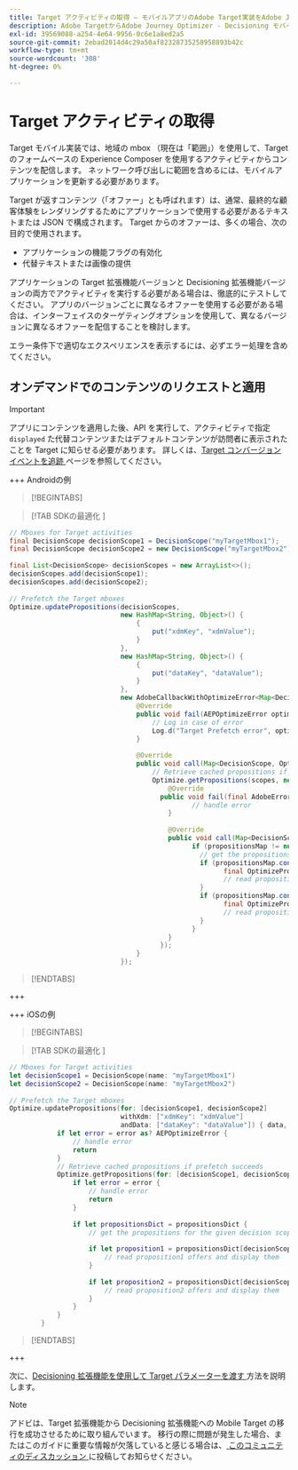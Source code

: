 ```yaml
---
title: Target アクティビティの取得 – モバイルアプリのAdobe Target実装をAdobe Journey Optimizer - Decisioning 拡張機能に移行します
description: Adobe TargetからAdobe Journey Optimizer - Decisioning モバイル拡張機能に移行する際に、Adobe Target アクティビティを取得する方法を説明します。
exl-id: 39569088-a254-4e64-9956-0c6e1a8ed2a5
source-git-commit: 2ebad2014d4c29a50af82328735258958893b42c
workflow-type: tm+mt
source-wordcount: '308'
ht-degree: 0%

---
```


# Target アクティビティの取得

Target モバイル実装では、地域の mbox （現在は「範囲」）を使用して、Target のフォームベースの Experience Composer を使用するアクティビティからコンテンツを配信します。 ネットワーク呼び出しに範囲を含めるには、モバイルアプリケーションを更新する必要があります。

Target が返すコンテンツ（「オファー」とも呼ばれます）は、通常、最終的な顧客体験をレンダリングするためにアプリケーションで使用する必要があるテキストまたは JSON で構成されます。 Target からのオファーは、多くの場合、次の目的で使用されます。

* アプリケーションの機能フラグの有効化
* 代替テキストまたは画像の提供

アプリケーションの Target 拡張機能バージョンと Decisioning 拡張機能バージョンの両方でアクティビティを実行する必要がある場合は、徹底的にテストしてください。 アプリのバージョンごとに異なるオファーを使用する必要がある場合は、インターフェイスのターゲティングオプションを使用して、異なるバージョンに異なるオファーを配信することを検討します。

エラー条件下で適切なエクスペリエンスを表示するには、必ずエラー処理を含めてください。


## オンデマンドでのコンテンツのリクエストと適用

>[!IMPORTANT]
>
>アプリにコンテンツを適用した後、API を実行して、アクティビティで指定 `displayed` た代替コンテンツまたはデフォルトコンテンツが訪問者に表示されたことを Target に知らせる必要があります。 詳しくは、[Target コンバージョンイベントを追跡 ](track-events.md) ページを参照してください。


+++ Androidの例

>[!BEGINTABS]

>[!TAB SDKの最適化 ]

```Java
// Mboxes for Target activities
final DecisionScope decisionScope1 = DecisionScope("myTargetMbox1");
final DecisionScope decisionScope2 = new DecisionScope("myTargetMbox2");
 
final List<DecisionScope> decisionScopes = new ArrayList<>();
decisionScopes.add(decisionScope1);
decisionScopes.add(decisionScope2);
 
// Prefetch the Target mboxes
Optimize.updatePropositions(decisionScopes,
                            new HashMap<String, Object>() {
                                {
                                    put("xdmKey", "xdmValue");
                                }
                            },
                            new HashMap<String, Object>() {
                                {
                                    put("dataKey", "dataValue");
                                }
                            },
                            new AdobeCallbackWithOptimizeError<Map<DecisionScope, OptimizeProposition>>() {
                                @Override
                                public void fail(AEPOptimizeError optimizeError) {
                                    // Log in case of error
                                    Log.d("Target Prefetch error", optimizeError.title);
                                }
 
                                @Override
                                public void call(Map<DecisionScope, OptimizeProposition> propositionsMap) {
                                    // Retrieve cached propositions if prefetch succeeds
                                    Optimize.getPropositions(scopes, new AdobeCallbackWithError<Map<DecisionScope, OptimizeProposition>>() {
                                        @Override
                                      public void fail(final AdobeError adobeError) {
                                              // handle error
                                        }
 
                                        @Override
                                        public void call(Map<DecisionScope, OptimizeProposition> propositionsMap) {
                                              if (propositionsMap != null && !propositionsMap.isEmpty()) {
                                                // get the propositions for the given decision scopes
                                                if (propositionsMap.contains(decisionScope1)) {
                                                      final OptimizeProposition proposition1 = propsMap.get(decisionScope1)
                                                      // read proposition1 offers and display them
                                                }
                                                if (propositionsMap.contains(decisionScope2)) {
                                                      final OptimizeProposition proposition2 = propsMap.get(decisionScope2)
                                                      // read proposition2 offers and display them
                                                }
                                              }
                                        }
                                      });
                                }
                            });
```

>[!ENDTABS]

+++

+++ iOSの例

>[!BEGINTABS]

>[!TAB SDKの最適化 ]

```Swift
// Mboxes for Target activities
let decisionScope1 = DecisionScope(name: "myTargetMbox1")
let decisionScope2 = DecisionScope(name: "myTargetMbox2")
 
// Prefetch the Target mboxes
Optimize.updatePropositions(for: [decisionScope1, decisionScope2]
                            withXdm: ["xdmKey": "xdmValue"]
                            andData: ["dataKey": "dataValue"]) { data, error in
            if let error = error as? AEPOptimizeError {
                // handle error
                return
            }
            // Retrieve cached propositions if prefetch succeeds
            Optimize.getPropositions(for: [decisionScope1, decisionScope2]) { propositionsDict, error in
                if let error = error {
                    // handle error
                    return
                }
 
                if let propositionsDict = propositionsDict {
                    // get the propositions for the given decision scopes
 
                    if let proposition1 = propositionsDict[decisionScope1] {
                        // read proposition1 offers and display them
                    }
 
                    if let proposition2 = propositionsDict[decisionScope2] {
                        // read proposition2 offers and display them
                    }
                }
            }
        }
```

>[!ENDTABS]

+++



次に、[Decisioning 拡張機能を使用して Target パラメーターを渡す ](send-parameters.md) 方法を説明します。

>[!NOTE]
>
>アドビは、Target 拡張機能から Decisioning 拡張機能への Mobile Target の移行を成功させるために取り組んでいます。 移行の際に問題が発生した場合、またはこのガイドに重要な情報が欠落していると感じる場合は、[ このコミュニティのディスカッション ](https://experienceleaguecommunities.adobe.com/t5/adobe-experience-platform-data/tutorial-discussion-migrate-adobe-target-to-mobile-sdk-on-edge/m-p/747484#M625) に投稿してお知らせください。
